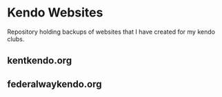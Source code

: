 # Kendo Websites
Repository holding backups of websites that I have created for my kendo clubs.

## kentkendo.org

## federalwaykendo.org
